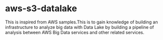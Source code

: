 # aws-s3-datalake
This is inspired from AWS samples.This is to gain knowledge of building an infrastructure to analyze big data with Data Lake by building a pipeline of analysis between AWS Big Data services and other related services.
